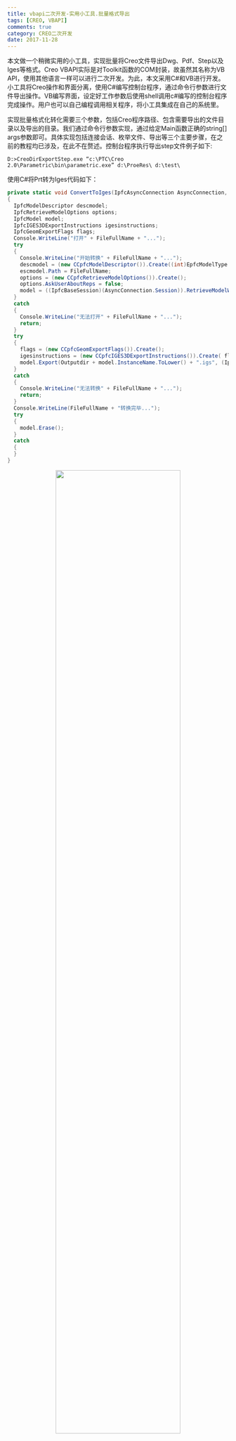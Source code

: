 ```yaml
---
title: vbapi二次开发-实用小工具.批量格式导出
tags: [CREO, VBAPI]
comments: true
category: CREO二次开发
date: 2017-11-28
---
```



本文做一个稍微实用的小工具，实现批量将Creo文件导出Dwg、Pdf、Step以及Iges等格式。Creo VBAPI实际是对Toolkit函数的COM封装，故虽然其名称为VB API，使用其他语言一样可以进行二次开发。为此，本文采用C#和VB进行开发。小工具将Creo操作和界面分离，使用C#编写控制台程序，通过命令行参数进行文件导出操作。VB编写界面，设定好工作参数后使用shell调用c#编写的控制台程序完成操作。用户也可以自己编程调用相关程序，将小工具集成在自己的系统里。  

实现批量格式化转化需要三个参数，包括Creo程序路径、包含需要导出的文件目录以及导出的目录。我们通过命令行参数实现，通过给定Main函数正确的string[] args参数即可。具体实现包括连接会话、枚举文件、导出等三个主要步骤，在之前的教程均已涉及，在此不在赘述。控制台程序执行导出step文件例子如下:

```Cmd
D:>CreoDirExportStep.exe “c:\PTC\Creo 2.0\Parametric\bin\parametric.exe” d:\ProeRes\ d:\test\
```

使用C#将Prt转为Iges代码如下：

```c#
private static void ConvertToIges(IpfcAsyncConnection AsyncConnection, string FileFullName, string Outputdir)  
{
  IpfcModelDescriptor descmodel;
  IpfcRetrieveModelOptions options;
  IpfcModel model;
  IpfcIGES3DExportInstructions igesinstructions;
  IpfcGeomExportFlags flags;
  Console.WriteLine("打开" + FileFullName + "...");
  try
  {
    Console.WriteLine("开始转换" + FileFullName + "...");
    descmodel = (new CCpfcModelDescriptor()).Create((int)EpfcModelType.EpfcMDL_PART, "", null);
    escmodel.Path = FileFullName;
    options = (new CCpfcRetrieveModelOptions()).Create();
    options.AskUserAboutReps = false;
    model = ((IpfcBaseSession)(AsyncConnection.Session)).RetrieveModelWithOpts(descmodel, options);
  }
  catch
  {
    Console.WriteLine("无法打开" + FileFullName + "...");
    return;
  }
  try
  {
    flags = (new CCpfcGeomExportFlags()).Create();
    igesinstructions = (new CCpfcIGES3DExportInstructions()).Create( flags);
    model.Export(Outputdir + model.InstanceName.ToLower() + ".igs", (IpfcExportInstructions)igesinstructions);
  }
  catch
  {
    Console.WriteLine("无法转换" + FileFullName + "...");
    return;
  }
  Console.WriteLine(FileFullName + "转换完毕...");
  try
  {
    model.Erase();
  }
  catch
  {
  }
}
```
<div align="center">
    <img src="/img/proe/CreoTool1.png" style="width:75%" align="center"/>
    <p>图 批量转Iges运行界面</ptu>
</div>

用VB.net给所有控制台程序做了一个壳，调用控制台程序关键代码如下：

```vb
Private Sub Export(Cmd as String)
  Dim p As New Process
  p.StartInfo.CreateNoWindow = True
  Try
    p.Start(Application.StartupPath + "\" + Cmd, """" + Tb_exe.Text + """  """ + Tb_inputDir.Text + """  """ + Tb_outputDir.Text + """").WaitForExit()
    MessageBox.Show("转化完成。")
  Catch ex As Exception
    MessageBox.Show(ex.Message.ToString + Chr(13) + ex.StackTrace.ToString)
  End Try
End Sub
```

<div align="center">
    <img src="/img/proe/CreoTool2.png" style="width:75%" align="center"/>
    <p>图 简易操作界面</ptu>
</div>

代码可在<a href="https://github.com/slacker-HD/creo_vbapi" target="_blank">Github.com</a>下载。